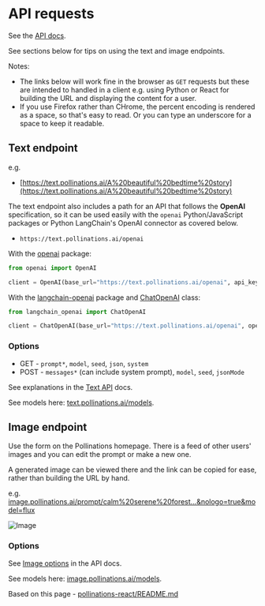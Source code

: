 # API requests

See the [API docs](https://github.com/pollinations/pollinations/blob/master/APIDOCS.md). 

See sections below for tips on using the text and image endpoints.

Notes:

- The links below will work fine in the browser as `GET` requests but these are intended to handled in a client e.g. using Python or React for building the URL and displaying the content for a user.
- If you use Firefox rather than CHrome, the percent encoding is rendered as a space, so that's easy to read. Or you can type an underscore for a space to keep it readable.

## Text endpoint

e.g.

- [https://text.pollinations.ai/A%20beautiful%20bedtime%20story](https://text.pollinations.ai/A%20beautiful%20bedtime%20story)

The text endpoint also includes a path for an API that follows the **OpenAI** specification, so it can be used easily with the `openai` Python/JavaScript packages or Python LangChain's OpenAI connector as covered below.

- `https://text.pollinations.ai/openai`

With the [openai](https://pypi.org/project/openai/) package:

```python
from openai import OpenAI

client = OpenAI(base_url="https://text.pollinations.ai/openai", api_key="dummy")
```

With the [langchain-openai](https://pypi.org/project/langchain-openai/) package and [ChatOpenAI](https://python.langchain.com/docs/integrations/chat/openai/) class:

```python
from langchain_openai import ChatOpenAI

client = ChatOpenAI(base_url="https://text.pollinations.ai/openai", openai_api_key="dummy")
```

### Options

- GET - `prompt*`, `model`, `seed`, `json`, `system`
- POST - `messages*` (can include system prompt), `model`, `seed`, `jsonMode`

See explanations in the [Text API](https://github.com/pollinations/pollinations/blob/master/APIDOCS.md#text-generation-api) docs.

See models here: [text.pollinations.ai/models](https://text.pollinations.ai/models).


## Image endpoint

Use the form on the Pollinations homepage. There is a feed of other users' images and you can edit the prompt or make a new one.

A generated image can be viewed there and the link can be copied for ease, rather than building the URL by hand.

e.g. [image.pollinations.ai/prompt/calm%20serene%20forest...&nologo=true&model=flux](https://image.pollinations.ai/prompt/calm%20serene%20forest%20meditation%20session%20in%20an%20eastern%20temple%20at%20dawn&nologo=true&model=flux)

![Image](https://image.pollinations.ai/prompt/calm%20serene%20forest%20meditation%20session%20in%20an%20eastern%20temple%20at%20dawn&nologo=true&model=flux)

### Options

See [Image options](https://github.com/pollinations/pollinations/blob/master/APIDOCS.md#image-generation-api) in the API docs.

See models here: [image.pollinations.ai/models](https://image.pollinations.ai/models).

Based on this page - [pollinations-react/README.md](https://github.com/pollinations/pollinations/blob/master/pollinations-react/README.md)
